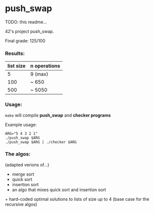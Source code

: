 # push_swap

TODO: this readme...

42's project push_swap.

Final grade: 125/100

### Results:
| list size | n operations |
|-----      |-----         |
| 5 | 9 (max) |
| 100 | ~ 650 |
| 500 | ~ 5050 |

### Usage:
`make` will compile __push_swap__ and __checker programs__

Example usage:
```
ARG="5 4 3 2 1"
./push_swap $ARG
./push_swap $ARG | ./checker $ARG
```

### The algos:  
(adapted verions of...)
- merge sort
- quick sort
- insertion sort
- an algo that mixes quick sort and insertion sort

\+ hard-coded optimal solutions to lists of size up to 4 (base case for the recursive algos)
